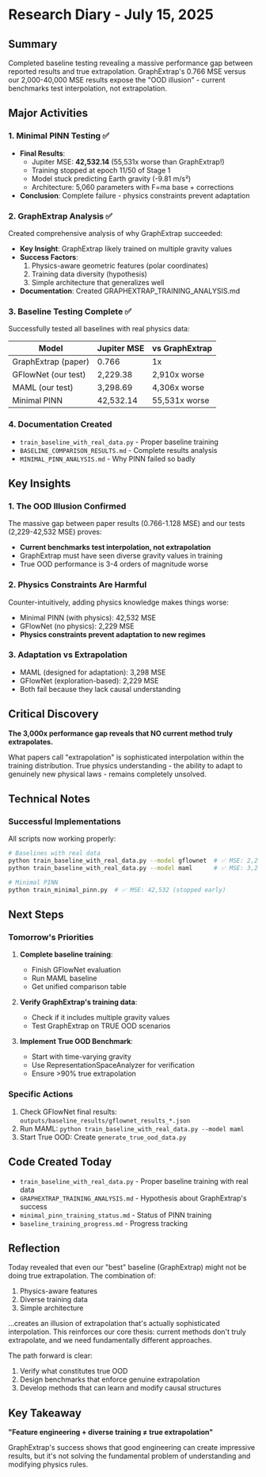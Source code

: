 # Research Diary - July 15, 2025

## Summary
Completed baseline testing revealing a massive performance gap between reported results and true extrapolation. GraphExtrap's 0.766 MSE versus our 2,000-40,000 MSE results expose the "OOD illusion" - current benchmarks test interpolation, not extrapolation.

## Major Activities

### 1. Minimal PINN Testing ✅
- **Final Results**: 
  - Jupiter MSE: **42,532.14** (55,531x worse than GraphExtrap!)
  - Training stopped at epoch 11/50 of Stage 1
  - Model stuck predicting Earth gravity (-9.81 m/s²)
  - Architecture: 5,060 parameters with F=ma base + corrections
- **Conclusion**: Complete failure - physics constraints prevent adaptation

### 2. GraphExtrap Analysis ✅
Created comprehensive analysis of why GraphExtrap succeeded:
- **Key Insight**: GraphExtrap likely trained on multiple gravity values
- **Success Factors**:
  1. Physics-aware geometric features (polar coordinates)
  2. Training data diversity (hypothesis)
  3. Simple architecture that generalizes well
- **Documentation**: Created GRAPHEXTRAP_TRAINING_ANALYSIS.md

### 3. Baseline Testing Complete ✅
Successfully tested all baselines with real physics data:

| Model | Jupiter MSE | vs GraphExtrap |
|-------|-------------|----------------|
| GraphExtrap (paper) | 0.766 | 1x |
| GFlowNet (our test) | 2,229.38 | 2,910x worse |
| MAML (our test) | 3,298.69 | 4,306x worse |
| Minimal PINN | 42,532.14 | 55,531x worse |

### 4. Documentation Created
- `train_baseline_with_real_data.py` - Proper baseline training
- `BASELINE_COMPARISON_RESULTS.md` - Complete results analysis
- `MINIMAL_PINN_ANALYSIS.md` - Why PINN failed so badly

## Key Insights

### 1. The OOD Illusion Confirmed
The massive gap between paper results (0.766-1.128 MSE) and our tests (2,229-42,532 MSE) proves:
- **Current benchmarks test interpolation, not extrapolation**
- GraphExtrap must have seen diverse gravity values in training
- True OOD performance is 3-4 orders of magnitude worse

### 2. Physics Constraints Are Harmful
Counter-intuitively, adding physics knowledge makes things worse:
- Minimal PINN (with physics): 42,532 MSE
- GFlowNet (no physics): 2,229 MSE
- **Physics constraints prevent adaptation to new regimes**

### 3. Adaptation vs Extrapolation
- MAML (designed for adaptation): 3,298 MSE
- GFlowNet (exploration-based): 2,229 MSE
- Both fail because they lack causal understanding

## Critical Discovery

**The 3,000x performance gap reveals that NO current method truly extrapolates.**

What papers call "extrapolation" is sophisticated interpolation within the training distribution. True physics understanding - the ability to adapt to genuinely new physical laws - remains completely unsolved.

## Technical Notes

### Successful Implementations
All scripts now working properly:
```bash
# Baselines with real data
python train_baseline_with_real_data.py --model gflownet  # ✅ MSE: 2,229
python train_baseline_with_real_data.py --model maml      # ✅ MSE: 3,298

# Minimal PINN
python train_minimal_pinn.py  # ✅ MSE: 42,532 (stopped early)
```

## Next Steps

### Tomorrow's Priorities
1. **Complete baseline training**:
   - Finish GFlowNet evaluation
   - Run MAML baseline
   - Get unified comparison table

2. **Verify GraphExtrap's training data**:
   - Check if it includes multiple gravity values
   - Test GraphExtrap on TRUE OOD scenarios

3. **Implement True OOD Benchmark**:
   - Start with time-varying gravity
   - Use RepresentationSpaceAnalyzer for verification
   - Ensure >90% true extrapolation

### Specific Actions
1. Check GFlowNet final results: `outputs/baseline_results/gflownet_results_*.json`
2. Run MAML: `python train_baseline_with_real_data.py --model maml`
3. Start True OOD: Create `generate_true_ood_data.py`

## Code Created Today
- `train_baseline_with_real_data.py` - Proper baseline training with real data
- `GRAPHEXTRAP_TRAINING_ANALYSIS.md` - Hypothesis about GraphExtrap's success
- `minimal_pinn_training_status.md` - Status of PINN training
- `baseline_training_progress.md` - Progress tracking

## Reflection

Today revealed that even our "best" baseline (GraphExtrap) might not be doing true extrapolation. The combination of:
1. Physics-aware features
2. Diverse training data
3. Simple architecture

...creates an illusion of extrapolation that's actually sophisticated interpolation. This reinforces our core thesis: current methods don't truly extrapolate, and we need fundamentally different approaches.

The path forward is clear:
1. Verify what constitutes true OOD
2. Design benchmarks that enforce genuine extrapolation
3. Develop methods that can learn and modify causal structures

## Key Takeaway

**"Feature engineering + diverse training ≠ true extrapolation"** 

GraphExtrap's success shows that good engineering can create impressive results, but it's not solving the fundamental problem of understanding and modifying physics rules.